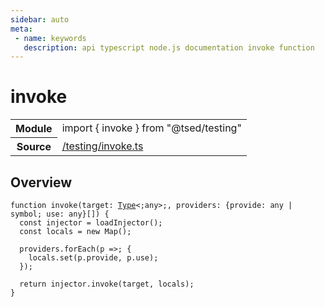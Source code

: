 ```yaml
---
sidebar: auto
meta:
 - name: keywords
   description: api typescript node.js documentation invoke function
---
```

# invoke <Badge text="Function" type="function"/>
<!-- Summary -->
<section class="symbol-info"><table class="is-full-width"><tbody><tr><th>Module</th><td><div class="lang-typescript"><span class="token keyword">import</span> { invoke }&nbsp;<span class="token keyword">from</span>&nbsp;<span class="token string">"@tsed/testing"</span></div></td></tr><tr><th>Source</th><td><a href="https://github.com/Romakita/ts-express-decorators/blob/v4.30.2/src//testing/invoke.ts#L0-L0">/testing/invoke.ts</a></td></tr></tbody></table></section>

<!-- Overview -->
## Overview


<pre><code class="typescript-lang ">function <span class="token function">invoke</span><span class="token punctuation">(</span>target<span class="token punctuation">:</span> <a href="/api/core/interfaces/Type.html"><span class="token">Type</span></a>&lt<span class="token punctuation">;</span><span class="token keyword">any</span>&gt<span class="token punctuation">;</span><span class="token punctuation">,</span> providers<span class="token punctuation">:</span> <span class="token punctuation">{</span>provide<span class="token punctuation">:</span> <span class="token keyword">any</span> | symbol<span class="token punctuation">;</span> use<span class="token punctuation">:</span> <span class="token keyword">any</span><span class="token punctuation">}</span><span class="token punctuation">[</span><span class="token punctuation">]</span><span class="token punctuation">)</span> <span class="token punctuation">{</span>
  <span class="token keyword">const</span> injector<span class="token punctuation"> = </span><span class="token function">loadInjector</span><span class="token punctuation">(</span><span class="token punctuation">)</span><span class="token punctuation">;</span>
  <span class="token keyword">const</span> locals<span class="token punctuation"> = </span>new <span class="token function">Map</span><span class="token punctuation">(</span><span class="token punctuation">)</span><span class="token punctuation">;</span>

  providers.<span class="token function">forEach</span><span class="token punctuation">(</span>p =&gt<span class="token punctuation">;</span> <span class="token punctuation">{</span>
    locals.<span class="token function">set</span><span class="token punctuation">(</span>p.provide<span class="token punctuation">,</span> p.use<span class="token punctuation">)</span><span class="token punctuation">;</span>
  <span class="token punctuation">}</span><span class="token punctuation">)</span><span class="token punctuation">;</span>

  return injector.<span class="token function">invoke</span><span class="token punctuation">(</span>target<span class="token punctuation">,</span> locals<span class="token punctuation">)</span><span class="token punctuation">;</span>
<span class="token punctuation">}</span>
</code></pre>